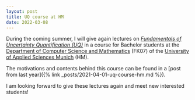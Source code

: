 ```yaml
---
layout: post
title: UQ course at HM
date: 2022-03-08
---
```


During the coming summer, I will give again lectures on [_Fundamentals of Uncertainty Quantification (UQ)_](https://zpa.cs.hm.edu/public/module/374/) in a course for Bachelor students at the [Department of Computer Science and Mathematics](https://www.cs.hm.edu/) (FK07) of the [University of Applied Sciences Munich](https://www.hm.edu/) (HM).

The motivations and contents behind this course can be found in a [post from last year]({% link _posts/2021-04-01-uq-course-hm.md %}).

I am looking forward to give these lectures again and meet new interested students!

